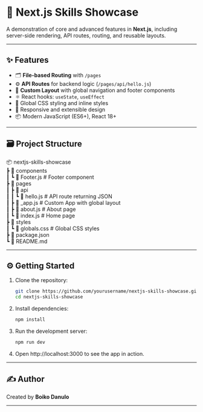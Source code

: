 # 🚀 Next.js Skills Showcase

A demonstration of core and advanced features in **Next.js**, including server-side rendering, API routes, routing, and reusable layouts.

---

## ✨ Features

- 🗂️ **File-based Routing** with `/pages`
- ⚙️ **API Routes** for backend logic (`/pages/api/hello.js`)
- 🧩 **Custom Layout** with global navigation and footer components
- ⚛️ React hooks: `useState`, `useEffect`
- 🎨 Global CSS styling and inline styles
- 📱 Responsive and extensible design
- 📦 Modern JavaScript (ES6+), React 18+

---

## 🗃️ Project Structure

📦 nextjs-skills-showcase <br>
┣ 📂 components <br>
┃ ┗ 📜 Footer.js # Footer component <br>
┣ 📂 pages<br>
┃ ┣ 📂 api<br>
┃ ┃ ┗ 📜 hello.js # API route returning JSON<br>
┃ ┣ 📜 _app.js # Custom App with global layout<br>
┃ ┣ 📜 about.js # About page<br>
┃ ┗ 📜 index.js # Home page<br>
┣ 📂 styles<br>
┃ ┗ 📜 globals.css # Global CSS styles<br>
┣ 📜 package.json<br>
┗ 📜 README.md<br>

---

## ⚙️ Getting Started

1. Clone the repository:

   ```bash
   git clone https://github.com/yourusername/nextjs-skills-showcase.git
   cd nextjs-skills-showcase

2. Install dependencies:

   ```bash
   npm install

3. Run the development server:

   ```bash
   npm run dev

4. Open http://localhost:3000 to see the app in action.

---

## ✍️ Author
Created by **Boiko Danulo**  

---
